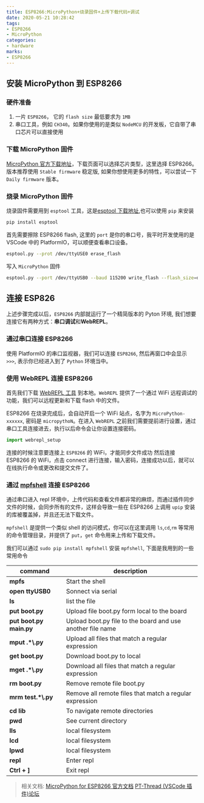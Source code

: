 ```yaml
---
title: ESP8266:MicroPython+烧录固件+上传下载代码+调试
date: 2020-05-21 10:28:42
tags:
- ESP8266
- MicroPython
categories:
- hardware
marks:
- ESP8266
---
```


## 安装 MicroPython 到 ESP8266

### 硬件准备

1. 一片 `ESP8266`， 它的 `flash size` 最低要求为 `1MB`
2. 串口工具，例如 `CH340`。如果你使用的是类似 `NodeMCU` 的开发板，它自带了串口芯片可以直接使用

### 下载 MicroPython 固件

[MicroPython 官方下载地址](http://micropython.org/download/#esp8266)，下载页面可以选择芯片类型，这里选择 ESP8266。 版本推荐使用 `Stable firmware` 稳定版, 如果你想使用更多的特性，可以尝试一下 `Daily firmware` 版本。

### 烧录 MicroPython 固件

烧录固件需要用到 `esptool` 工具，这是[esptool 下载地址](https://github.com/espressif/esptool/),也可以使用 `pip` 来安装

```bash
pip install esptool
```

首先需要擦除 ESP8266 flash, 这里的 `port` 是你的串口号，我平时开发使用的是 VSCode 中的 PlatformIO，可以顺便查看串口设备。

```bash
esptool.py --prot /dev/ttyUSE0 erase_flash
```

写入 `MicroPython` 固件

```bash
esptool.py --port /dev/ttyUSB0 --baud 115200 write_flash --flash_size=detect 0 esp8266-20191220-v1.12.bin
```

## 连接 ESP826

上述步骤完成以后，`ESP8266` 内部就运行了一个精简版本的 Pyton 环境, 我们想要连接它有两种方式：**串口调试**和**WebREPL**。

### 通过串口连接 ESP8266

使用 PlatformIO 的串口监视器，我们可以连接 `ESP8266`, 然后再窗口中会显示 `>>>`, 表示你已经进入到了 `Python` 环境当中。

### 使用 WebREPL 连接 ESP8266

首先我们下载 [WebREPL 工具](https://github.com/micropython/webrepl) 到本地。`WebREPL` 提供了一个通过 WiFi 远程调试的功能，我们可以远程更新和下载 flash 中的文件。

ESP8266 在烧录完成后，会自动开启一个 WiFi 站点，名字为 `MicroPython-xxxxxx`, 密码是 `micropythoN`。在进入 `WebREPL` 之前我们需要提前进行设置，通过串口工具连接进去，执行以后命令会让你设置连接密码。

```python
import webrepl_setup
```

连接的时候注意要连接上 `ESP8266` 的 WiFi，才能同步文件成功
然后连接 ESP8266 的 WiFi，点击 connect 进行连接，输入密码，连接成功以后，就可以在线执行命令或更改和提交文件了。

### 通过 [mpfshell](https://github.com/wendlers/mpfshell) 连接 ESP8266

通过串口进入 repl 环境中，上传代码和查看文件都非常的麻烦，而通过插件同步文件的时候，会同步所有的文件，这样会导致一些在 ESP8266 上调用 `upip` 安装的库被覆盖掉，并且还无法下载文件。

`mpfshell` 是提供一个类似 shell 的访问模式，你可以在这里调用 `ls`,`cd`,`rm` 等常用的命令管理目录，并提供了 `put`，`get` 命令用来上传和下载文件。

我们可以通过 `sudo pip install mpfshell` 安装 `mpfshell`, 下面是我用到的一些常用命令

| command                 | description                                                |
|-------------------------|------------------------------------------------------------|
| **mpfs**                | Start the shell                                            |
| **open ttyUSB0**        | Sonnect via serial                                         |
| **ls**                  | list the file                                              |
| **put boot.py**         | Upload file boot.py form local to the board                |
| **put boot.py main.py** | Upload boot.py file to the board and use another file name |
| **mput .*\\.py**        | Upload all files that match a regular expression           |
| **get boot.py**         | Download boot.py to local                                  |
| **mget .*\\.py**        | Download all files that match a regular expression         |
| **rm boot.py**          | Remove remote file boot.py                                 |
| **mrm test.*\\.py**     | Remove all remote files that match a regular expression    |
| **cd lib**              | To navigate remote directories                             |
| **pwd**                 | See current directory                                      |
| **lls**                 | local filesystem                                           |
| **lcd**                 | local filesystem                                           |
| **lpwd**                | local filesystem                                           |
| **repl**                | Enter repl                                                 |
| **Ctrl + ]**            | Exit repl                                                  |


> 相关文档:
> [MicroPython for ESP8266 官方文档](http://docs.micropython.org/en/latest/esp8266/quickref.html)
> [PT-Thread (VSCode 插件)论坛](https://www.rt-thread.org/qa/forum.php)
